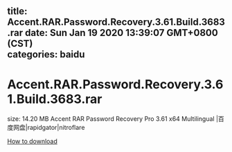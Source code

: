 
title: Accent.RAR.Password.Recovery.3.61.Build.3683.rar
date: Sun Jan 19 2020 13:39:07 GMT+0800 (CST)    
categories: baidu
---

# Accent.RAR.Password.Recovery.3.61.Build.3683.rar
size: 14.20 MB
 Accent RAR Password Recovery Pro 3.61 x64 Multilingual |百度网盘|rapidgator|nitroflare
 

[How to download](https://bpcam.bemobtrk.com/go/2ceec3aa-1ca2-46d6-b9ff-aaa5c184517c?jno=2043)
